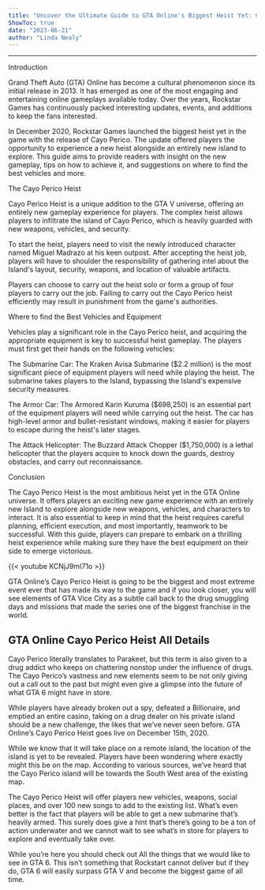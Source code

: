 ```yaml
---
title: "Uncover the Ultimate Guide to GTA Online's Biggest Heist Yet: Cayo Perico! Find Out Where to Score the Best Vehicles and More!"
ShowToc: true 
date: "2023-06-21"
author: "Linda Nealy"
---
```

*****
Introduction

Grand Theft Auto (GTA) Online has become a cultural phenomenon since its initial release in 2013. It has emerged as one of the most engaging and entertaining online gameplays available today. Over the years, Rockstar Games has continuously packed interesting updates, events, and additions to keep the fans interested.

In December 2020, Rockstar Games launched the biggest heist yet in the game with the release of Cayo Perico. The update offered players the opportunity to experience a new heist alongside an entirely new island to explore. This guide aims to provide readers with insight on the new gameplay, tips on how to achieve it, and suggestions on where to find the best vehicles and more.

The Cayo Perico Heist

Cayo Perico Heist is a unique addition to the GTA V universe, offering an entirely new gameplay experience for players. The complex heist allows players to infiltrate the island of Cayo Perico, which is heavily guarded with new weapons, vehicles, and security.

To start the heist, players need to visit the newly introduced character named Miguel Madrazo at his keen outpost. After accepting the heist job, players will have to shoulder the responsibility of gathering intel about the Island's layout, security, weapons, and location of valuable artifacts.

Players can choose to carry out the heist solo or form a group of four players to carry out the job. Failing to carry out the Cayo Perico heist efficiently may result in punishment from the game's authorities.

Where to find the Best Vehicles and Equipment

Vehicles play a significant role in the Cayo Perico heist, and acquiring the appropriate equipment is key to successful heist gameplay. The players must first get their hands on the following vehicles:

The Submarine Car: The Kraken Avisa Submarine ($2.2 million) is the most significant piece of equipment players will need while playing the heist. The submarine takes players to the Island, bypassing the Island's expensive security measures.

The Armor Car: The Armored Karin Kuruma ($698,250) is an essential part of the equipment players will need while carrying out the heist. The car has high-level armor and bullet-resistant windows, making it easier for players to escape during the heist's later stages.

The Attack Helicopter: The Buzzard Attack Chopper ($1,750,000) is a lethal helicopter that the players acquire to knock down the guards, destroy obstacles, and carry out reconnaissance.

Conclusion

The Cayo Perico Heist is the most ambitious heist yet in the GTA Online universe. It offers players an exciting new game experience with an entirely new Island to explore alongside new weapons, vehicles, and characters to interact. It is also essential to keep in mind that the heist requires careful planning, efficient execution, and most importantly, teamwork to be successful. With this guide, players can prepare to embark on a thrilling heist experience while making sure they have the best equipment on their side to emerge victorious.

{{< youtube KCNjJ9mI71o >}} 



GTA Online’s Cayo Perico Heist is going to be the biggest and most extreme event ever that has made its way to the game and if you look closer, you will see elements of GTA Vice City as a subtle call back to the drug smuggling days and missions that made the series one of the biggest franchise in the world.
 
## GTA Online Cayo Perico Heist All Details
 
Cayo Perico literally translates to Parakeet, but this term is also given to a drug addict who keeps on chattering nonstop under the influence of drugs. The Cayo Perico’s vastness and new elements seem to be not only giving out a call out to the past but might even give a glimpse into the future of what GTA 6 might have in store.
 

 
While players have already broken out a spy, defeated a Billionaire, and emptied an entire casino, taking on a drug dealer on his private island should be a new challenge, the likes that we’ve never seen before. GTA Online’s Cayo Perico Heist goes live on December 15th, 2020.
 
While we know that it will take place on a remote island, the location of the island is yet to be revealed. Players have been wondering where exactly might this be on the map. According to various sources, we’ve heard that the Cayo Perico island will be towards the South West area of the existing map.
 
The Cayo Perico Heist will offer players new vehicles, weapons, social places, and over 100 new songs to add to the existing list. What’s even better is the fact that players will be able to get a new submarine that’s heavily armed. This surely does give a hint that’s there’s going to be a ton of action underwater and we cannot wait to see what’s in store for players to explore and eventually take over.
 
While you’re here you should check out All the things that we would like to see in GTA 6. This isn’t something that Rockstart cannot deliver but if they do, GTA 6 will easily surpass GTA V and become the biggest game of all time.




